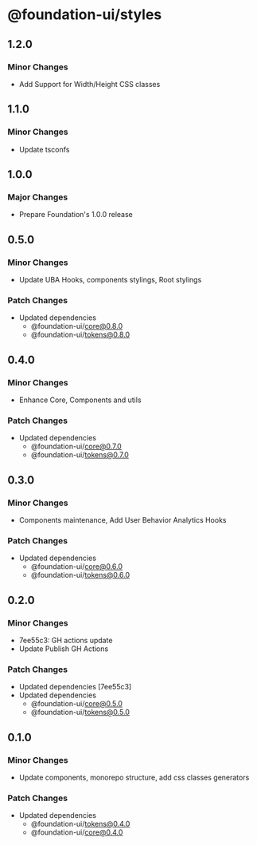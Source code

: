 # @foundation-ui/styles

## 1.2.0

### Minor Changes

- Add Support for Width/Height CSS classes

## 1.1.0

### Minor Changes

- Update tsconfs

## 1.0.0

### Major Changes

- Prepare Foundation's 1.0.0 release

## 0.5.0

### Minor Changes

- Update UBA Hooks, components stylings, Root stylings

### Patch Changes

- Updated dependencies
  - @foundation-ui/core@0.8.0
  - @foundation-ui/tokens@0.8.0

## 0.4.0

### Minor Changes

- Enhance Core, Components and utils

### Patch Changes

- Updated dependencies
  - @foundation-ui/core@0.7.0
  - @foundation-ui/tokens@0.7.0

## 0.3.0

### Minor Changes

- Components maintenance, Add User Behavior Analytics Hooks

### Patch Changes

- Updated dependencies
  - @foundation-ui/core@0.6.0
  - @foundation-ui/tokens@0.6.0

## 0.2.0

### Minor Changes

- 7ee55c3: GH actions update
- Update Publish GH Actions

### Patch Changes

- Updated dependencies [7ee55c3]
- Updated dependencies
  - @foundation-ui/core@0.5.0
  - @foundation-ui/tokens@0.5.0

## 0.1.0

### Minor Changes

- Update components, monorepo structure, add css classes generators

### Patch Changes

- Updated dependencies
  - @foundation-ui/tokens@0.4.0
  - @foundation-ui/core@0.4.0
